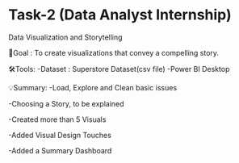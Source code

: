 # Task-2 (Data Analyst Internship)
Data Visualization and Storytelling

🎯Goal : To create visualizations that convey a compelling story.

🛠️Tools:
-Dataset : Superstore Dataset(csv file)
-Power BI Desktop

💡Summary:
-Load, Explore and Clean basic issues

-Choosing a Story, to be explained

-Created more than 5 Visuals

-Added Visual Design Touches

-Added a Summary Dashboard









